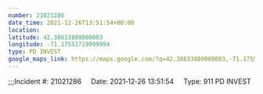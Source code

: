 ```yaml
---
number: 21021286
date_time: 2021-12-26T13:51:54+00:00
location: 
latitude: 42.38633880000003
longitude: -71.17551719999994
type: PD INVEST
google_maps_link: https://maps.google.com/?q=42.38633880000003,-71.17551719999994
---
```


;;;Incident #: 21021286     Date: 2021‐12‐26 13:51:54     Type: 911 PD INVEST
